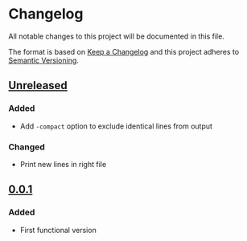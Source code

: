 # Changelog

All notable changes to this project will be documented in this file.

The format is based on [Keep a Changelog](https://keepachangelog.com/en/1.0.0/)
and this project adheres to [Semantic Versioning](https://semver.org/spec/v2.0.0.html).

## [Unreleased]

### Added
- Add `-compact` option to exclude identical lines from output

### Changed
- Print new lines in right file

## [0.0.1]
### Added
- First functional version

[Unreleased]: https://github.com/aslakhellesoy/lhdiff/compare/v0.0.1...HEAD
[0.0.1]: https://github.com/aslakhellesoy/lhdiff/compare/6084d5de2ec3dbb25767433e79ab840d5941c2de...v0.0.1
